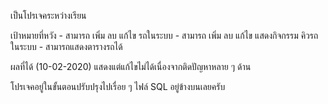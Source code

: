 เป็นโปรเจคระหว่างเรียน 

เป้าหมายที่หวัง
    - สามารถ เพิ่ม ลบ แก้ไข รถในระบบ
    - สามารถ เพิ่ม ลบ แก้ไข แสดงกิจกรรม คิวรถในระบบ
    - สามารถแสดงตารางรถได้
   
ผลที่ได้ 
    (10-02-2020) แสดงแต่แก้ไขไม่ได้เนื่องจากติดปัญหาหลาย ๆ ด้าน
    
 
โปรเจคอยู่ในขั้นตอนปรับปรุงไปเรื่อย ๆ 
ไฟล์ SQL อยู่ข้างบนเลยครับ
